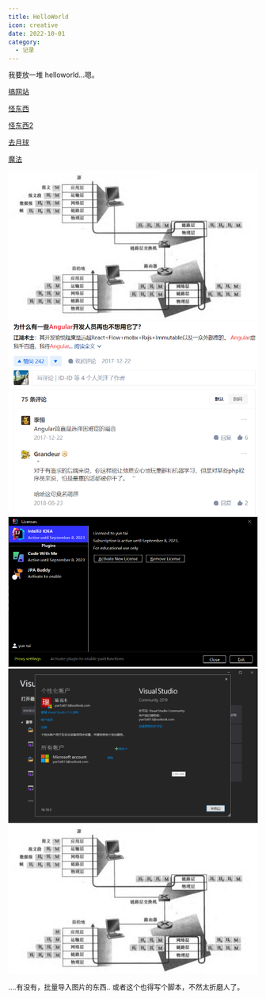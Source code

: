 ```yaml
---
title: HelloWorld
icon: creative
date: 2022-10-01
category:
  - 记录
---
```


我要放一堆 helloworld...嗯。

[搞网站](beginning.md)

[怪东西](../front-end/philosophy/strange-things.md)

[怪东西2](../front-end/philosophy/typescript.md)

[去月球](why-the-moon.md)

[魔法](go-to-moon.md)


![1](./screenshots/QQ%E6%88%AA%E5%9B%BE20220906073236.png)
![2](./screenshots/QQ%E6%88%AA%E5%9B%BE20220908100005.png)
![3](./screenshots/QQ%E6%88%AA%E5%9B%BE20220909183128.png)
![4](./screenshots/QQ%E6%88%AA%E5%9B%BE20220911212807.png)
![5](./screenshots/QQ截图20220906073236.png)

....有没有，批量导入图片的东西..
或者这个也得写个脚本，不然太折磨人了。
